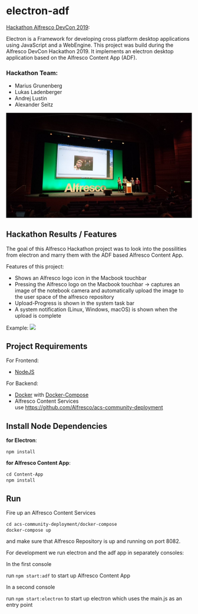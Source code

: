 # electron-adf

[Hackathon Alfresco DevCon 2019](https://community.alfresco.com/docs/DOC-8064-projects-and-teams-hack-a-thon-at-devcon-2019):  <br/>

Electron is a Framework for developing cross platform desktop applications using JavaScript and a WebEngine. 
This project was build during the Alfresco DevCon Hackathon 2019. 
It implements an electron desktop application based on the Alfresco Content App (ADF). 

### Hackathon Team:
* Marius Grunenberg
* Lukas Ladenberger
* Andrej Lustin
* Alexander Seitz

![](docs/img/hackathon_result_presentation.jpg)

## Hackathon Results / Features

The goal of this Alfresco Hackathon project was to look into the possilities from electron and 
marry them with the ADF based Alfresco Content App.

Features of this project:
* Shows an Alfresco logo icon in the Macbook touchbar
* Pressing the Alfresco logo on the Macbook touchbar &rarr; captures an image of the notebook camera and automatically upload the image to the user space of the alfresco repository
* Upload-Progress is shown in the system task bar 
* A system notification (Linux, Windows, macOS) is shown when the upload is complete

Example:
![](docs/img/hackathon_mac_touchbar.jpg)


## Project Requirements

For Frontend:
* [NodeJS](https://nodejs.org/en/)

For Backend:
* [Docker](https://docs.docker.com/install/) with [Docker-Compose](https://docs.docker.com/compose/install/)
* Alfresco Content Services <br />
  use https://github.com/Alfresco/acs-community-deployment

## Install Node Dependencies
**for Electron**:

 ```
 npm install
 ```
 
**for Alfresco Content App**: 

  ```
  cd Content-App
  npm install
  ```

## Run

Fire up an Alfresco Content Services
```
cd acs-community-deployment/docker-compose
docker-compose up
```
and make sure that Alfresco Repository is up and running on port 8082.

For development we run electron and the adf app in separately consoles:

In the first console

run `npm start:adf` to start up Alfresco Content App

In a second console 

run `npm start:electron` to start up electron which uses the main.js as an entry point
